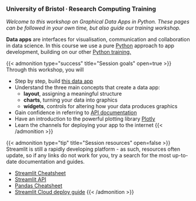 ### University of Bristol ∙ Research Computing Training

*Welcome to this workshop on Graphical Data Apps in Python. These pages can be followed in your own time, but also guide our training workshop.*

**Data apps** are interfaces for visualisation, communication and collaboration in data science. In this course we use a pure [Python](https://www.python.org/) approach to app development, building on our other [Python training.](https://milliams.com/courses/)

{{< admonition type="success" title="Session goals" open=true >}}
Through this workshop, you will
- Step by step, build [this data app](https://alleetanner-graphical-data-apps-deploy-data-app-ufvr57.streamlit.app/)
- Understand the three main concepts that create a data app: 
  - **layout**, assigning a meaningful structure 
  - **charts**, turning your data into graphics
  - **widgets**, controls for altering how your data produces graphics
- Gain confidence in referring to [API documentation](https://docs.streamlit.io/library/api-reference) 
- Have an introduction to the powerful plotting library [Plotly](https://plotly.com/python/)
- Learn the channels for deploying your app to the internet
{{< /admonition >}}

{{< admonition type="tip" title="Session resources" open=false >}}
Streamlit is still a rapidly developing platform - as such, resources often update, so if any links do not work for you, try a search for the most up-to-date documentation and guides.
- [Streamlit Cheatsheet](https://docs.streamlit.io/library/cheatsheet)
- [Streamlit API](https://docs.streamlit.io/library/api-reference)
- [Pandas Cheatsheet](https://pandas.pydata.org/Pandas_Cheat_Sheet.pdf)
- [Streamlit Cloud deploy guide](https://docs.streamlit.io/streamlit-community-cloud/get-started/deploy-an-app)
{{< /admonition >}}
